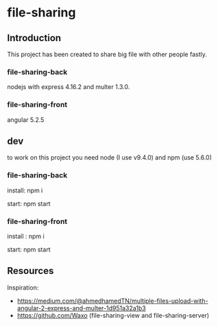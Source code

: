 # file-sharing

## Introduction
This project has been created to share big file with other people fastly.

### file-sharing-back
nodejs with express 4.16.2 and multer 1.3.0.

### file-sharing-front
angular 5.2.5

## dev
to work on this project you need node (I use v9.4.0) and npm (use 5.6.0)

### file-sharing-back
install: npm i

start: npm start

### file-sharing-front
install : npm i

start: npm start

## Resources
Inspiration:
 * https://medium.com/@ahmedhamedTN/multiple-files-upload-with-angular-2-express-and-multer-1d951a32a1b3
 * https://github.com/Waxo (file-sharing-view and file-sharing-server)
